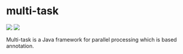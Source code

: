 # multi-task
![](https://coveralls.io/repos/wangchongjie/multi-task/badge.svg?branch=master&service=github)
![](https://maven-badges.herokuapp.com/maven-central/com.baidu.unbiz/multi-task/badge.svg)

Multi-task is a Java framework for parallel processing which is based annotation.

